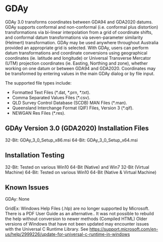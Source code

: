 # GDAy
GDAy 3.0 transforms coordinates between GDA94 and GDA2020 datums. GDAy supports conformal and non-conformal (i.e. conformal plus distortion) transformations via bi-linear interpolation from a grid of coordinate shifts, and conformal datum transformations via seven-parameter similarity (Helmert) transformation. GDAy may be used anywhere throughout Australia provided an appropriate grid is selected.
With GDAy, users can perform datum transformations and coordinate conversions using geographical coordinates (ie. latitude and longitude) or Universal Transverse Mercator (UTM) projection coordinates (ie. Easting, Northing and zone), whether working on one datum or between GDA94 and GDA2020. Coordinates may be transformed by entering values in the main GDAy dialog or by file input. 

The supported file types include:
- Formatted Text Files  (*.dat, *.prn, *.txt).
- Comma Separated Values Files  (*.csv).
- QLD Survey Control Database (SCDB) MAN Files  (*.man).
- Queensland Interchange Format (QIF) Files, Version 3  (*.qif).
- NEWGAN Res Files  (*.res).

GDAy Version 3.0 (GDA2020) Installation Files
---------------------------------------------
32-Bit: GDAy_3_0_Setup_x86.msi
64-Bit: GDAy_3_0_Setup_x64.msi

Installation Testing
--------------------
32-Bit: Tested on various Win10 64-Bit (Native) and Win7 32-Bit (Virtual Machine)
64-Bit: Tested on various Win10 64-Bit (Native & Virtual Machine)

Known Issues
------------
GDAy:
  None

GridEx:
  Windows Help Files (.hlp) are no longer supported by Microsoft. There is a PDF User Guide as an alternative.. It was not possible to rebuild the help without conversion to newer methods (Compiled HTML)
  Older versions of Windows that have not been updated may encounter issues with the Universal C Runtime Library. See https://support.microsoft.com/en-us/help/2999226/update-for-universal-c-runtime-in-windows
